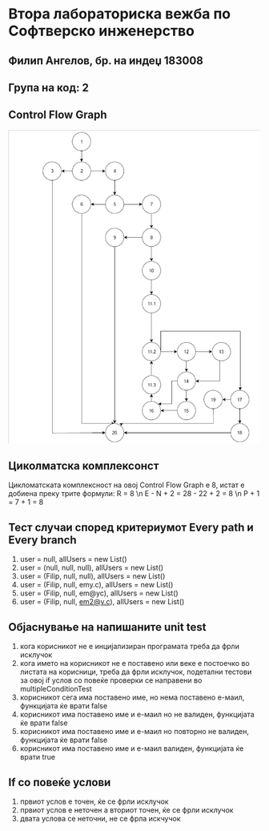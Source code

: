 # Втора лабораториска вежба по Софтверско инженерство

## Филип Ангелов, бр. на индеџ 183008

## Група на код: 2

## Control Flow Graph
![](CFG.png)

## Циколматска комплексонст 
Цикломатската комплексност на овој Control Flow Graph е 8, истат е добиена 
преку трите формули:
R = 8 \n
E - N + 2 = 28 - 22 + 2 = 8 \n
P + 1 = 7 + 1 = 8
## Тест случаи според критериумот Every path и Every branch
1. user = null, allUsers = new List()
2. user = (null, null,  null), allUsers = new List()
3. user = (Filip, null,  null), allUsers = new List()
4. user = (Filip, null,  emy.c), allUsers = new List()
5. user = (Filip, null,  em@yc), allUsers = new List()
6. user = (Filip, null,  em2@y.c), allUsers = new List()

## Објаснување на напишаните unit test
1. кога корисникот не е инцијализиран програмата треба да фрли исклучок
2. кога името на корисникот не е поставено или веке е постоечко во листата на
корисници, треба да фрли исклучок, подетални тестови за овој if услов со
повеќе проверки се направени во multipleConditionTest
3. корисникот сега има поставено име, но нема поставено е-маил, функцијата ќе
врати false
4. корисникот има поставено име и е-маил но не валиден, функцијата ќе врати false
5. корисникот има поставено име и е-маил но повторно не валиден, функцијата ќе врати false
6. корисникот има поставено име и е-маил валиден, функцијата ќе врати true

## If со повеќе услови
1. првиот услов е точен, ќе се фрли исклучок
2. првиот услов е неточен а вториот точен, ќе се фрли исклучок
3. двата услова се неточни, не се фрла искчучок 
